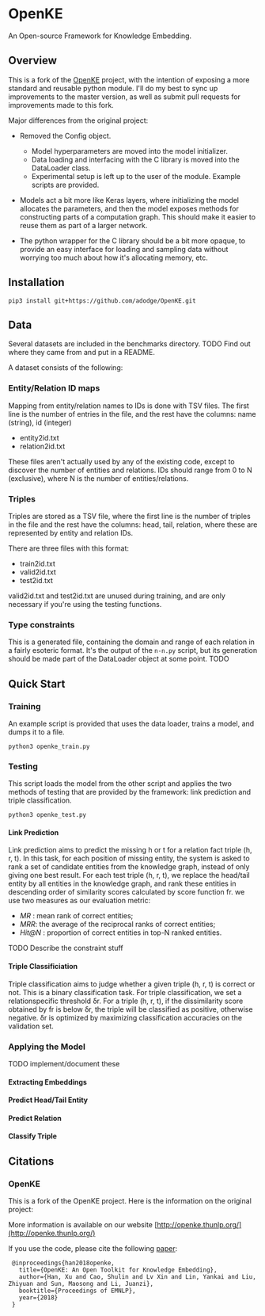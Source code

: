 # OpenKE
An Open-source Framework for Knowledge Embedding.

## Overview

This is a fork of the [OpenKE](https://github.com/thunlp/OpenKE) project, with
the intention of exposing a more standard and reusable python module.  I'll do
my best to sync up improvements to the master version, as well as submit pull
requests for improvements made to this fork.

Major differences from the original project:

* Removed the Config object.
  * Model hyperparameters are moved into the model initializer.
  * Data loading and interfacing with the C library is moved into the
    DataLoader class.
  * Experimental setup is left up to the user of the module.  Example scripts
    are provided.

* Models act a bit more like Keras layers, where initializing the model
  allocates the parameters, and then the model exposes methods for constructing
  parts of a computation graph.  This should make it easier to reuse them as
  part of a larger network.

* The python wrapper for the C library should be a bit more opaque, to provide
  an easy interface for loading and sampling data without worrying too much
  about how it's allocating memory, etc.

## Installation

```
pip3 install git+https://github.com/adodge/OpenKE.git
```

## Data

Several datasets are included in the benchmarks directory.  TODO Find out where
they came from and put in a README.

A dataset consists of the following:

### Entity/Relation ID maps

Mapping from entity/relation names to IDs is done with TSV files.  The first
line is the number of entries in the file, and the rest have the columns: name
(string), id (integer)

* entity2id.txt
* relation2id.txt

These files aren't actually used by any of the existing code, except to
discover the number of entities and relations.  IDs should range from 0 to N
(exclusive), where N is the number of entities/relations.


### Triples

Triples are stored as a TSV file, where the first line is the number of triples
in the file and the rest have the columns: head, tail, relation, where these
are represented by entity and relation IDs.

There are three files with this format:

* train2id.txt
* valid2id.txt
* test2id.txt

valid2id.txt and test2id.txt are unused during training, and are only necessary
if you're using the testing functions.

### Type constraints

This is a generated file, containing the domain and range of each relation in a
fairly esoteric format.  It's the output of the `n-n.py` script, but its
generation should be made part of the DataLoader object at some point. TODO

## Quick Start

### Training

An example script is provided that uses the data loader, trains a model, and
dumps it to a file.

```
python3 openke_train.py
```

### Testing

This script loads the model from the other script and applies the two methods
of testing that are provided by the framework: link prediction and triple
classification.

```
python3 openke_test.py
```

#### Link Prediction

Link prediction aims to predict the missing h or t for a relation fact triple
(h, r, t). In this task, for each position of missing entity, the system is
asked to rank a set of candidate entities from the knowledge graph, instead of
only giving one best result. For each test triple (h, r, t), we replace the
head/tail entity by all entities in the knowledge graph, and rank these
entities in descending order of similarity scores calculated by score function
fr. we use two measures as our evaluation metric:

* *MR* : mean rank of correct entities;
* *MRR*: the average of the reciprocal ranks of correct entities;
* *Hit@N* : proportion of correct entities in top-N ranked entities.

TODO Describe the constraint stuff

#### Triple Classificiation

Triple classification aims to judge whether a given triple (h, r, t) is correct
or not. This is a binary classification task. For triple classification, we set
a relationspecific threshold δr. For a triple (h, r, t), if the dissimilarity
score obtained by fr is below δr, the triple will be classified as positive,
otherwise negative. δr is optimized by maximizing classification accuracies on
the validation set.

### Applying the Model

TODO implement/document these

#### Extracting Embeddings

#### Predict Head/Tail Entity

#### Predict Relation

#### Classify Triple

## Citations

### OpenKE

This is a fork of the OpenKE project.  Here is the information on the original
project:

More information is available on our website 
[http://openke.thunlp.org/](http://openke.thunlp.org/)

If you use the code, please cite the following
[paper](http://aclweb.org/anthology/D18-2024):

```
 @inproceedings{han2018openke,
   title={OpenKE: An Open Toolkit for Knowledge Embedding},
   author={Han, Xu and Cao, Shulin and Lv Xin and Lin, Yankai and Liu, Zhiyuan and Sun, Maosong and Li, Juanzi},
   booktitle={Proceedings of EMNLP},
   year={2018}
 }
```
